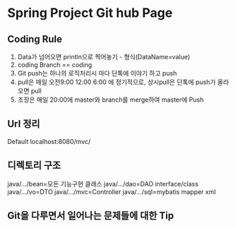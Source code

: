 # Spring Project Git hub Page
## Coding Rule
1. Data가 넘어오면 println으로 찍어놓기 - 형식(DataName=value)
2. coding Branch == coding
3. Git push는 하나의 로직처리시 마다 단톡에 이야기 하고 push
4. pull은 매일 오전9:00 12:00 6:00 에 정기적으로, 상시pull은 단톡에 push가 올라오면 pull
5. 조장은 매일 20:00에 master와 branch를 merge하여 master에 Push

## Url 정리
Default localhost:8080/mvc/
## 디렉토리 구조
java/.../bean=모든 기능구현 클래스
java/.../dao=DAO interface/class
java/.../vo=DTO
java/.../mvc=Controller
java/.../sql=mybatis mapper xml

## Git을 다루면서 일어나는 문제들에 대한 Tip